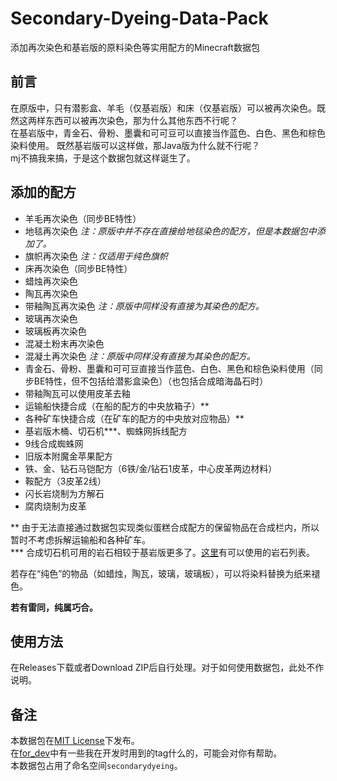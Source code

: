 # Secondary-Dyeing-Data-Pack

添加再次染色和基岩版的原料染色等实用配方的Minecraft数据包

## 前言

在原版中，只有潜影盒、羊毛（仅基岩版）和床（仅基岩版）可以被再次染色。既然这两样东西可以被再次染色，那为什么其他东西不行呢？  
在基岩版中，青金石、骨粉、墨囊和可可豆可以直接当作蓝色、白色、黑色和棕色染料使用。 既然基岩版可以这样做，那Java版为什么就不行呢？  
mj不搞我来搞，于是这个数据包就这样诞生了。

## 添加的配方

- 羊毛再次染色（同步BE特性）
- 地毯再次染色  *注：原版中并不存在直接给地毯染色的配方，但是本数据包中添加了。*
- 旗帜再次染色  *注：仅适用于纯色旗帜*
- 床再次染色（同步BE特性）  
- 蜡烛再次染色
- 陶瓦再次染色
- 带釉陶瓦再次染色  *注：原版中同样没有直接为其染色的配方。*
- 玻璃再次染色
- 玻璃板再次染色
- 混凝土粉末再次染色
- 混凝土再次染色  *注：原版中同样没有直接为其染色的配方。*
- 青金石、骨粉、墨囊和可可豆直接当作蓝色、白色、黑色和棕色染料使用（同步BE特性，但不包括给潜影盒染色）（也包括合成暗海晶石时）
- 带釉陶瓦可以使用皮革去釉
- 运输船快捷合成（在船的配方的中央放箱子）**
- 各种矿车快捷合成（在矿车的配方的中央放对应物品）**
- 基岩版木桶、切石机***、蜘蛛网拆线配方
- 9线合成蜘蛛网
- 旧版本附魔金苹果配方
- 铁、金、钻石马铠配方（6铁/金/钻石1皮革，中心皮革两边材料）
- 鞍配方（3皮革2线）
- 闪长岩烧制为方解石
- 腐肉烧制为皮革  

** 由于无法直接通过数据包实现类似蛋糕合成配方的保留物品在合成栏内，所以暂时不考虑拆解运输船和各种矿车。  
*** 合成切石机可用的岩石相较于基岩版更多了。[这里](rocks_for_stonecutter.md)有可以使用的岩石列表。  

若存在“纯色”的物品（如蜡烛，陶瓦，玻璃，玻璃板），可以将染料替换为纸来褪色。  

**若有雷同，纯属巧合。**

## 使用方法

在Releases下载或者Download ZIP后自行处理。对于如何使用数据包，此处不作说明。  

## 备注

本数据包在[MIT License](https://mit-license.org/)下发布。  
在[for_dev](for_dev)中有一些我在开发时用到的tag什么的，可能会对你有帮助。  
本数据包占用了命名空间`secondarydyeing`。
